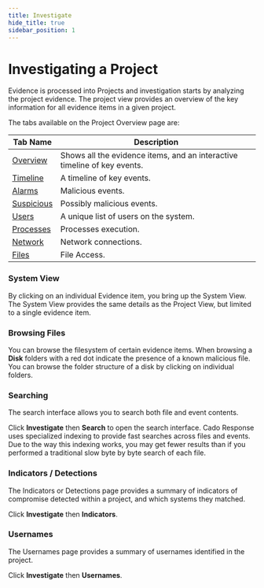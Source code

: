 ```yaml
---
title: Investigate
hide_title: true
sidebar_position: 1
---
```


# Investigating a Project

Evidence is processed into Projects and investigation starts by analyzing the project evidence.  The project view provides an overview of the key information for all evidence items in a given project.

The tabs available on the Project Overview page are:

| Tab Name | Description |
| -------- | ----------- |
| [Overview](project-overview.md) | Shows all the evidence items, and an interactive timeline of key events. |
| [Timeline](timeline-search.md) | A timeline of key events. |
| [Alarms](key-events.md) | Malicious events. |
| [Suspicious](key-events.md) | Possibly malicious events. |
| [Users](users.md) | A unique list of users on the system. |
| [Processes](processes.md) | Processes execution. |
| [Network](network.md) | Network connections. |
| [Files](files.md) | File Access. |

### System View
By clicking on an individual Evidence item, you bring up the System View.  The System View provides the same details as the Project View, but limited to a single evidence item.

### Browsing Files
You can browse the filesystem of certain evidence items. When browsing a **Disk** folders with a red dot  indicate the presence of a known malicious file.  You can browse the folder structure of a disk by clicking on individual folders.

### Searching
The search interface allows you to search both file and event contents.

Click **Investigate** then **Search** to open the search interface. Cado Response uses specialized indexing to provide fast searches across files and events. Due to the way this indexing works, you may get fewer results than if you performed a traditional slow byte by byte search of each file.

### Indicators / Detections
The Indicators or Detections page provides a summary of indicators of compromise detected within a project, and which systems they matched.

Click **Investigate** then **Indicators**.

### Usernames
The Usernames page provides a summary of usernames identified in the project.

Click **Investigate** then **Usernames**.
